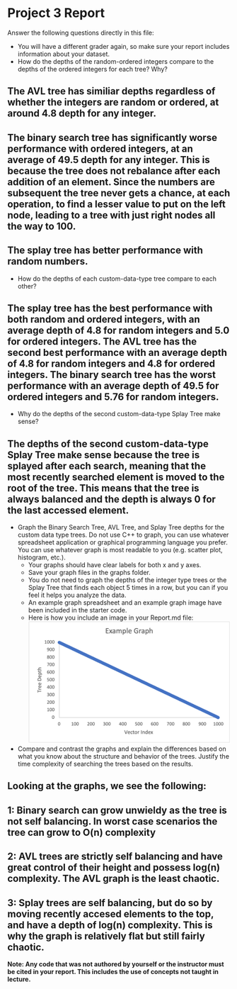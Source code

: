 # Project 3 Report

Answer the following questions directly in this file:
* You will have a different grader again, so make sure your report includes information about your dataset.
* How do the depths of the random-ordered integers compare to the depths of the ordered integers for each tree? Why?
## The AVL tree has similiar depths regardless of whether the integers are random or ordered, at around 4.8 depth for any integer.
## The binary search tree has significantly worse performance with ordered integers, at an average of 49.5 depth for any integer. This is because the tree does not rebalance after each addition of an element. Since the numbers are subsequent the tree never gets a chance, at each operation, to find a lesser value to put on the left node, leading to a tree with just right nodes all the way to 100. 
## The splay tree has better performance with random numbers. 
* How do the depths of each custom-data-type tree compare to each other?
## The splay tree has the best performance with both random and ordered integers, with an average depth of 4.8 for random integers and 5.0 for ordered integers. The AVL tree has the second best performance with an average depth of 4.8 for random integers and 4.8 for ordered integers. The binary search tree has the worst performance with an average depth of 49.5 for ordered integers and 5.76 for random integers.
* Why do the depths of the second custom-data-type Splay Tree make sense?
## The depths of the second custom-data-type Splay Tree make sense because the tree is splayed after each search, meaning that the most recently searched element is moved to the root of the tree. This means that the tree is always balanced and the depth is always 0 for the last accessed element.
* Graph the Binary Search Tree, AVL Tree, and Splay Tree depths for the custom data type trees. Do not use C++ to graph, you can use whatever spreadsheet application or graphical programming language you prefer. You can use whatever graph is most readable to you (e.g. scatter plot, histogram, etc.).
    * Your graphs should have clear labels for both x and y axes.
    * Save your graph files in the graphs folder.
    * You do not need to graph the depths of the integer type trees or the Splay Tree that finds each object 5 times in a row, but you can if you feel it helps you analyze the data.
    * An example graph spreadsheet and an example graph image have been included in the starter code.
    * Here is how you include an image in your Report.md file: ![example graph](graphs/example-graph.png)
* Compare and contrast the graphs and explain the differences based on what you know about the structure and behavior of the trees. Justify the time complexity of searching the trees based on the results.
## Looking at the graphs, we see the following:
## 1: Binary search can grow unwieldy as the tree is not self balancing. In worst case scenarios the tree can grow to O(n) complexity
## 2: AVL trees are strictly self balancing and have great control of their height and possess log(n) complexity. The AVL graph is the least chaotic. 
## 3: Splay trees are self balancing, but do so by moving recently accesed elements to the top, and have a depth of log(n) complexity. This is why the graph is relatively flat but still fairly chaotic.

**Note: Any code that was not authored by yourself or the instructor must be cited in your report. This includes the use of concepts not taught in lecture.**